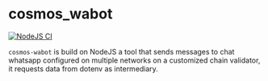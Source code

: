 # cosmos_wabot

[![NodeJS CI](https://github.com/sxlmnwb/cosmos_wabot/actions/workflows/nodejs.yml/badge.svg)](https://github.com/sxlmnwb/cosmos_wabot/actions/workflows/nodejs.yml)

`cosmos-wabot` is build on NodeJS a tool that sends messages to chat whatsapp configured on multiple networks on a customized chain validator, it requests data from dotenv as intermediary.
